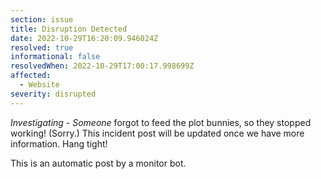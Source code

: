 ```yaml
---
section: issue
title: Disruption Detected
date: 2022-10-29T16:20:09.946024Z
resolved: true
informational: false
resolvedWhen: 2022-10-29T17:00:17.998699Z
affected:
  - Website
severity: disrupted
---
```

*Investigating* - _Someone_ forgot to feed the plot bunnies, so they stopped working! (Sorry.) This incident post will be updated once we have more information. Hang tight!

This is an automatic post by a monitor bot.
        